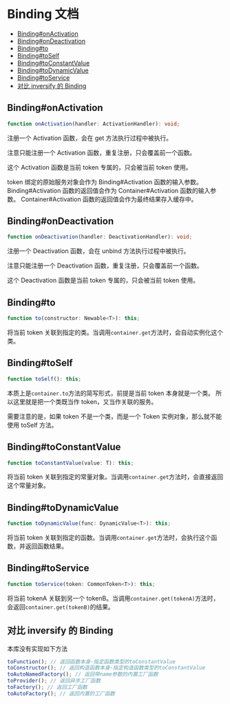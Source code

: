 # Binding 文档

- [Binding#onActivation](#bindingonactivation)
- [Binding#onDeactivation](#bindingondeactivation)
- [Binding#to](#bindingto)
- [Binding#toSelf](#bindingtoself)
- [Binding#toConstantValue](#bindingtoconstantvalue)
- [Binding#toDynamicValue](#bindingtodynamicvalue)
- [Binding#toService](#bindingtoservice)
- [对比 inversify 的 Binding](#inversifybinding)

## Binding#onActivation

```ts
function onActivation(handler: ActivationHandler): void;
```

注册一个 Activation 函数，会在 get 方法执行过程中被执行。

注意只能注册一个 Activation 函数，重复注册，只会覆盖前一个函数。

这个 Activation 函数是当前 token 专属的，只会被当前 token 使用。

token 绑定的原始服务对象会作为 Binding#Activation 函数的输入参数。
Binding#Activation 函数的返回值会作为 Container#Activation 函数的输入参数。
Container#Activation 函数的返回值会作为最终结果存入缓存中。

## Binding#onDeactivation

```ts
function onDeactivation(handler: DeactivationHandler): void;
```

注册一个 Deactivation 函数，会在 unbind 方法执行过程中被执行。

注意只能注册一个 Deactivation 函数，重复注册，只会覆盖前一个函数。

这个 Deactivation 函数是当前 token 专属的，只会被当前 token 使用。

## Binding#to

```ts
function to(constructor: Newable<T>): this;
```

将当前 token 关联到指定的类。当调用`container.get`方法时，会自动实例化这个类。

## Binding#toSelf

```ts
function toSelf(): this;
```

本质上是`container.to`方法的简写形式，前提是当前 token 本身就是一个类。
所以这里就是把一个类既当作 token，又当作关联的服务。

需要注意的是，如果 token 不是一个类，而是一个 Token 实例对象，那么就不能使用 toSelf 方法。

## Binding#toConstantValue

```ts
function toConstantValue(value: T): this;
```

将当前 token 关联到指定的常量对象。当调用`container.get`方法时，会直接返回这个常量对象。

## Binding#toDynamicValue

```ts
function toDynamicValue(func: DynamicValue<T>): this;
```

将当前 token 关联到指定的函数。当调用`container.get`方法时，会执行这个函数，并返回函数结果。

## Binding#toService

```ts
function toService(token: CommonToken<T>): this;
```

将当前 tokenA 关联到另一个 tokenB。当调用`container.get(tokenA)`方法时，会返回`container.get(tokenB)`的结果。

## 对比 inversify 的 Binding

本库没有实现如下方法

```ts
toFunction(); // 返回函数本身-指定函数类型的toConstantValue
toConstructor(); // 返回构造函数本身-指定构造函数类型的toConstantValue
toAutoNamedFactory(); // 返回带name参数的内置工厂函数
toProvider(); // 返回异步工厂函数
toFactory(); // 返回工厂函数
toAutoFactory(); // 返回内置的工厂函数
```
